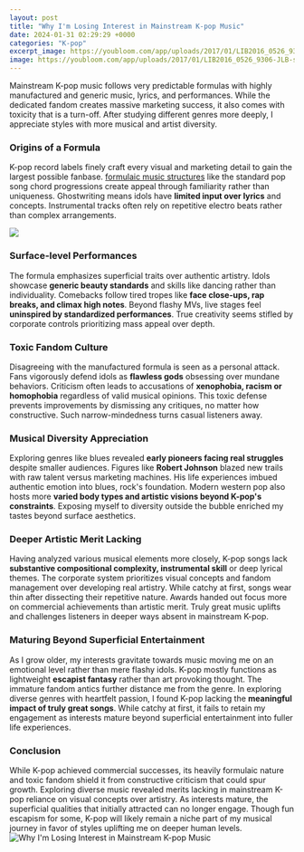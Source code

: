 ```yaml
---
layout: post
title: "Why I'm Losing Interest in Mainstream K-pop Music"
date: 2024-01-31 02:29:29 +0000
categories: "K-pop"
excerpt_image: https://youbloom.com/app/uploads/2017/01/LIB2016_0526_9306-JLB-scaled.jpg
image: https://youbloom.com/app/uploads/2017/01/LIB2016_0526_9306-JLB-scaled.jpg
---
```


Mainstream K-pop music follows very predictable formulas with highly manufactured and generic music, lyrics, and performances. While the dedicated fandom creates massive marketing success, it also comes with toxicity that is a turn-off. After studying different genres more deeply, I appreciate styles with more musical and artist diversity. 
### Origins of a Formula
K-pop record labels finely craft every visual and marketing detail to gain the largest possible fanbase. [formulaic music structures](https://fistore.mysenprints.com/collection/aldama) like the standard pop song chord progressions create appeal through familiarity rather than uniqueness. Ghostwriting means idols have **limited input over lyrics** and concepts. Instrumental tracks often rely on repetitive electro beats rather than complex arrangements.

![](https://www.calmsage.com/wp-content/uploads/2022/08/Why-Do-I-Lose-Interest-In-Everything-So-Quickly.jpg)
### Surface-level Performances  
The formula emphasizes superficial traits over authentic artistry. Idols showcase **generic beauty standards** and skills like dancing rather than individuality. Comebacks follow tired tropes like **face close-ups, rap breaks, and climax high notes**. Beyond flashy MVs, live stages feel **uninspired by standardized performances**. True creativity seems stifled by corporate controls prioritizing mass appeal over depth.
### Toxic Fandom Culture
Disagreeing with the manufactured formula is seen as a personal attack. Fans vigorously defend idols as **flawless gods** obsessing over mundane behaviors. Criticism often leads to accusations of **xenophobia, racism or homophobia** regardless of valid musical opinions. This toxic defense prevents improvements by dismissing any critiques, no matter how constructive. Such narrow-mindedness turns casual listeners away.      
### Musical Diversity Appreciation
Exploring genres like blues revealed **early pioneers facing real struggles** despite smaller audiences. Figures like **Robert Johnson** blazed new trails with raw talent versus marketing machines. His life experiences imbued authentic emotion into blues, rock's foundation. Modern western pop also hosts more **varied body types and artistic visions beyond K-pop's constraints**. Exposing myself to diversity outside the bubble enriched my tastes beyond surface aesthetics.
### Deeper Artistic Merit Lacking   
Having analyzed various musical elements more closely, K-pop songs lack **substantive compositional complexity, instrumental skill** or deep lyrical themes. The corporate system prioritizes visual concepts and fandom management over developing real artistry. While catchy at first, songs wear thin after dissecting their repetitive nature. Awards handed out focus more on commercial achievements than artistic merit. Truly great music uplifts and challenges listeners in deeper ways absent in mainstream K-pop.
### Maturing Beyond Superficial Entertainment  
As I grow older, my interests gravitate towards music moving me on an emotional level rather than mere flashy idols. K-pop mostly functions as lightweight **escapist fantasy** rather than art provoking thought. The immature fandom antics further distance me from the genre. In exploring diverse genres with heartfelt passion, I found K-pop lacking the **meaningful impact of truly great songs**. While catchy at first, it fails to retain my engagement as interests mature beyond superficial entertainment into fuller life experiences.
### Conclusion
While K-pop achieved commercial successes, its heavily formulaic nature and toxic fandom shield it from constructive criticism that could spur growth. Exploring diverse music revealed merits lacking in mainstream K-pop reliance on visual concepts over artistry. As interests mature, the superficial qualities that initially attracted can no longer engage. Though fun escapism for some, K-pop will likely remain a niche part of my musical journey in favor of styles uplifting me on deeper human levels.
![Why I'm Losing Interest in Mainstream K-pop Music](https://youbloom.com/app/uploads/2017/01/LIB2016_0526_9306-JLB-scaled.jpg)